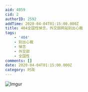 ```yaml
---
aid: 4059
cid: 2
authorID: 2592
addTime: 2020-04-04T01:15:00.000Z
title: 404全国性悼念，外交部网站别出心裁
tags:
    - '404'
    - 别出心裁
    - 悼念
    - 外交部
    - 全国性
comments: []
date: 2020-04-04T01:15:00.000Z
category: 时政
---
```


![Imgur](https://i.imgur.com/sKGsv9D.png)
